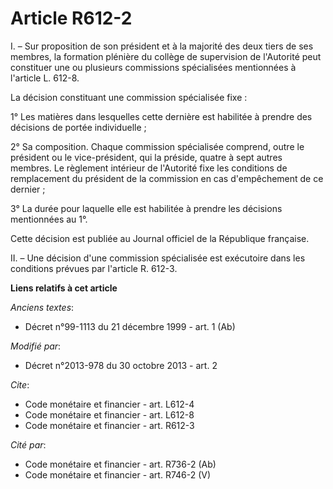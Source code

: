 # Article R612-2

I. – Sur proposition de son président et à la majorité des deux tiers de ses membres, la formation plénière du collège de
supervision de l'Autorité peut constituer une ou plusieurs commissions spécialisées mentionnées à l'article L. 612-8. 

La décision constituant une commission spécialisée fixe :

1° Les matières dans lesquelles cette dernière est habilitée à prendre des décisions de portée individuelle ;

2° Sa composition. Chaque commission spécialisée comprend, outre le président ou le vice-président, qui la préside, quatre à
sept autres membres. Le règlement intérieur de l'Autorité fixe les conditions de remplacement du président de la commission
en cas d'empêchement de ce dernier ;

3° La durée pour laquelle elle est habilitée à prendre les décisions mentionnées au 1°.

Cette décision est publiée au Journal officiel de la République française.

II. – Une décision d'une commission spécialisée est exécutoire dans les conditions prévues par l'article R. 612-3.

**Liens relatifs à cet article**

_Anciens textes_:

  - Décret n°99-1113 du 21 décembre 1999 - art. 1 (Ab)

_Modifié par_:

  - Décret n°2013-978 du 30 octobre 2013 - art. 2

_Cite_:

  - Code monétaire et financier - art. L612-4
  - Code monétaire et financier - art. L612-8
  - Code monétaire et financier - art. R612-3

_Cité par_:

  - Code monétaire et financier - art. R736-2 (Ab)
  - Code monétaire et financier - art. R746-2 (V)
